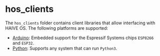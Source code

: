 # hos_clients

The `hos_clients` folder contains client libraries that allow interfacing with HAIVE OS. The following platforms are supported:

- [Arduino](https://github.com/Molcure/HAIVE-OS/tree/main/hos_clients/Arduino): Embedded support for the Espressif Systems chips `ESP8266` and `ESP32`.
- [Python](https://github.com/Molcure/HAIVE-OS/blob/master/docs/hos_clients/python.md): Supports any system that can run `Python3`.
